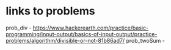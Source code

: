 # links to problems
prob_div - https://www.hackerearth.com/practice/basic-programming/input-output/basics-of-input-output/practice-problems/algorithm/divisible-or-not-81b86ad7/
prob_twoSum -
